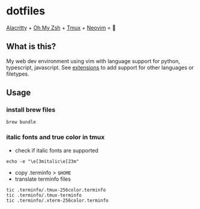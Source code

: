 # dotfiles
[Alacritty](https://github.com/jwilm/alacritty) + [Oh My Zsh](https://ohmyz.sh/) + [Tmux](https://github.com/tmux/tmux) +  [Neovim](https://github.com/neovim/neovim) = 🔑

## What is this?
My web dev environment using vim with language support for python, typescript, javascript.
See [extensions](https://github.com/neoclide/coc.nvim/wiki/Using-coc-extensions#implemented-coc-extensions) to add support for other languages or filetypes.

## Usage
### install brew files
`brew bundle`

### italic fonts and true color in tmux
- check if italic fonts are supported
```
echo -e "\e[3mitalic\e[23m"
```
- copy .terminfo > `$HOME`
- translate terminfo files
```
tic .terminfo/.tmux-256color.terminfo
tic .terminfo/.tmux-terminfo
tic .terminfo/.xterm-256color.terminfo
```

